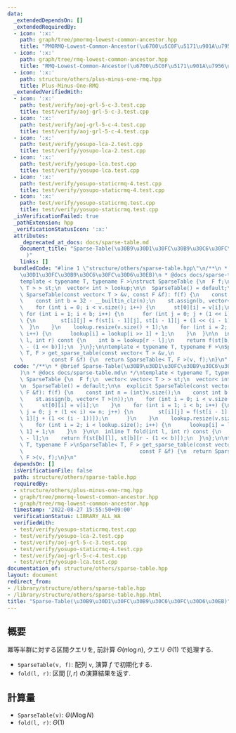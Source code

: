 ```yaml
---
data:
  _extendedDependsOn: []
  _extendedRequiredBy:
  - icon: ':x:'
    path: graph/tree/pmormq-lowest-common-ancestor.hpp
    title: "PMORMQ-Lowest-Common-Ancestor(\u6700\u5C0F\u5171\u901A\u7956\u5148)"
  - icon: ':x:'
    path: graph/tree/rmq-lowest-common-ancestor.hpp
    title: "RMQ-Lowest-Common-Ancestor(\u6700\u5C0F\u5171\u901A\u7956\u5148)"
  - icon: ':x:'
    path: structure/others/plus-minus-one-rmq.hpp
    title: Plus-Minus-One-RMQ
  _extendedVerifiedWith:
  - icon: ':x:'
    path: test/verify/aoj-grl-5-c-3.test.cpp
    title: test/verify/aoj-grl-5-c-3.test.cpp
  - icon: ':x:'
    path: test/verify/aoj-grl-5-c-4.test.cpp
    title: test/verify/aoj-grl-5-c-4.test.cpp
  - icon: ':x:'
    path: test/verify/yosupo-lca-2.test.cpp
    title: test/verify/yosupo-lca-2.test.cpp
  - icon: ':x:'
    path: test/verify/yosupo-lca.test.cpp
    title: test/verify/yosupo-lca.test.cpp
  - icon: ':x:'
    path: test/verify/yosupo-staticrmq-4.test.cpp
    title: test/verify/yosupo-staticrmq-4.test.cpp
  - icon: ':x:'
    path: test/verify/yosupo-staticrmq.test.cpp
    title: test/verify/yosupo-staticrmq.test.cpp
  _isVerificationFailed: true
  _pathExtension: hpp
  _verificationStatusIcon: ':x:'
  attributes:
    _deprecated_at_docs: docs/sparse-table.md
    document_title: "Sparse-Table(\u30B9\u30D1\u30FC\u30B9\u30C6\u30FC\u30D6\u30EB\
      )"
    links: []
  bundledCode: "#line 1 \"structure/others/sparse-table.hpp\"\n/**\n * @brief Sparse-Table(\u30B9\
    \u30D1\u30FC\u30B9\u30C6\u30FC\u30D6\u30EB)\n * @docs docs/sparse-table.md\n */\n\
    template < typename T, typename F >\nstruct SparseTable {\n  F f;\n  vector< vector<\
    \ T > > st;\n  vector< int > lookup;\n\n  SparseTable() = default;\n\n  explicit\
    \ SparseTable(const vector< T > &v, const F &f): f(f) {\n    const int n = (int)v.size();\n\
    \    const int b = 32 - __builtin_clz(n);\n    st.assign(b, vector< T >(n));\n\
    \    for (int i = 0; i < v.size(); i++) {\n      st[0][i] = v[i];\n    }\n   \
    \ for (int i = 1; i < b; i++) {\n      for (int j = 0; j + (1 << i) <= n; j++)\
    \ {\n        st[i][j] = f(st[i - 1][j], st[i - 1][j + (1 << (i - 1))]);\n    \
    \  }\n    }\n    lookup.resize(v.size() + 1);\n    for (int i = 2; i < lookup.size();\
    \ i++) {\n      lookup[i] = lookup[i >> 1] + 1;\n    }\n  }\n\n  inline T fold(int\
    \ l, int r) const {\n    int b = lookup[r - l];\n    return f(st[b][l], st[b][r\
    \ - (1 << b)]);\n  }\n};\n\ntemplate < typename T, typename F >\nSparseTable<\
    \ T, F > get_sparse_table(const vector< T > &v,\n                            \
    \         const F &f) {\n  return SparseTable< T, F >(v, f);\n}\n"
  code: "/**\n * @brief Sparse-Table(\u30B9\u30D1\u30FC\u30B9\u30C6\u30FC\u30D6\u30EB\
    )\n * @docs docs/sparse-table.md\n */\ntemplate < typename T, typename F >\nstruct\
    \ SparseTable {\n  F f;\n  vector< vector< T > > st;\n  vector< int > lookup;\n\
    \n  SparseTable() = default;\n\n  explicit SparseTable(const vector< T > &v, const\
    \ F &f): f(f) {\n    const int n = (int)v.size();\n    const int b = 32 - __builtin_clz(n);\n\
    \    st.assign(b, vector< T >(n));\n    for (int i = 0; i < v.size(); i++) {\n\
    \      st[0][i] = v[i];\n    }\n    for (int i = 1; i < b; i++) {\n      for (int\
    \ j = 0; j + (1 << i) <= n; j++) {\n        st[i][j] = f(st[i - 1][j], st[i -\
    \ 1][j + (1 << (i - 1))]);\n      }\n    }\n    lookup.resize(v.size() + 1);\n\
    \    for (int i = 2; i < lookup.size(); i++) {\n      lookup[i] = lookup[i >>\
    \ 1] + 1;\n    }\n  }\n\n  inline T fold(int l, int r) const {\n    int b = lookup[r\
    \ - l];\n    return f(st[b][l], st[b][r - (1 << b)]);\n  }\n};\n\ntemplate < typename\
    \ T, typename F >\nSparseTable< T, F > get_sparse_table(const vector< T > &v,\n\
    \                                     const F &f) {\n  return SparseTable< T,\
    \ F >(v, f);\n}\n"
  dependsOn: []
  isVerificationFile: false
  path: structure/others/sparse-table.hpp
  requiredBy:
  - structure/others/plus-minus-one-rmq.hpp
  - graph/tree/pmormq-lowest-common-ancestor.hpp
  - graph/tree/rmq-lowest-common-ancestor.hpp
  timestamp: '2022-08-27 15:55:50+09:00'
  verificationStatus: LIBRARY_ALL_WA
  verifiedWith:
  - test/verify/yosupo-staticrmq.test.cpp
  - test/verify/yosupo-lca-2.test.cpp
  - test/verify/aoj-grl-5-c-3.test.cpp
  - test/verify/yosupo-staticrmq-4.test.cpp
  - test/verify/aoj-grl-5-c-4.test.cpp
  - test/verify/yosupo-lca.test.cpp
documentation_of: structure/others/sparse-table.hpp
layout: document
redirect_from:
- /library/structure/others/sparse-table.hpp
- /library/structure/others/sparse-table.hpp.html
title: "Sparse-Table(\u30B9\u30D1\u30FC\u30B9\u30C6\u30FC\u30D6\u30EB)"
---
```

## 概要

冪等半群に対する区間クエリを, 前計算 $\Theta (n \log n)$, クエリ $\Theta (1)$ で処理する.

* `SparseTable(v, f)`: 配列 `v`, 演算 $f$ で初期化する.
* `fold(l, r)`: 区間 $[l, r)$ の演算結果を返す.

## 計算量

* `SparseTable(v)`: $\Theta (N \log N)$
* `fold(l, r)`: $\Theta (1)$
